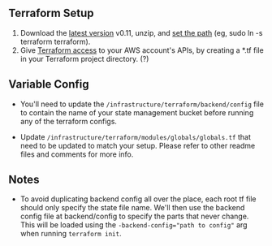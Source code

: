 
## Terraform Setup

1. Download the [latest version](https://www.terraform.io/downloads.html) v0.11, unzip, and [set the path](https://www.terraform.io/intro/getting-started/install.html) (eg, sudo ln -s terraform terraform).
1. Give [Terraform access](https://www.terraform.io/docs/configuration/index.html) to your AWS account's APIs, by creating a \*.tf file in your Terraform project directory. (?)

## Variable Config

- You'll need to update the `/infrastructure/terraform/backend/config` file to contain the name of your state management bucket before running any of the terraform configs.

- Update `/infrastructure/terraform/modules/globals/globals.tf` that need to be updated to match your setup.  Please refer to other readme files and comments for more info.


## Notes

- To avoid duplicating backend config all over the place, each root tf file should only specify the state file name.  We'll then use the backend config file at backend/config to specify the parts that never change.  This will be loaded using the `-backend-config="path to config"` arg when running `terraform init`.

